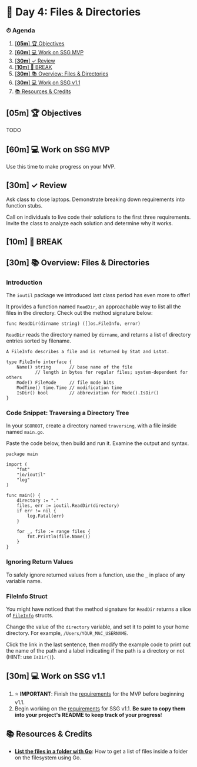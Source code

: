 # 📜 Day 4: Files & Directories

### ⏱ Agenda

1. [[**05m**] 🏆 Objectives](#05m--objectives)
2. [[**60m**] 💻 Work on SSG MVP](#60m--work-on-ssg-mvp)
3. [[**30m**] ✓ Review](#30m--review)
4. [[**10m**] 🌴 BREAK](#10m--break)
5. [[**30m**] 📚 Overview: Files & Directories](#30m--overview-files--directories)
6. [[**30m**] 💻 Work on SSG v1.1](#30m--work-on-ssg-v11)
7. [📚 Resources & Credits](#-resources--credits)

## [**05m**] 🏆 Objectives

TODO

## [**60m**] 💻 Work on SSG MVP

Use this time to make progress on your MVP.

## [**30m**] ✓ Review

Ask class to close laptops. Demonstrate breaking down requirements into function stubs.

Call on individuals to live code their solutions to the first three requirements. Invite the class to analyze each solution and determine why it works.

## [**10m**] 🌴 BREAK

## [**30m**] 📚 Overview: Files & Directories

### Introduction

The `ioutil` package we introduced last class period has even more to offer!

It provides a function named `ReadDir`, an approachable way to list all the files in the directory. Check out the method signature below:

```golang
func ReadDir(dirname string) ([]os.FileInfo, error)
```

`ReadDir` reads the directory named by `dirname`, and returns a list of directory entries sorted by filename.



```golang
A FileInfo describes a file and is returned by Stat and Lstat.

type FileInfo interface {
    Name() string       // base name of the file
           // length in bytes for regular files; system-dependent for others
    Mode() FileMode     // file mode bits
    ModTime() time.Time // modification time
    IsDir() bool        // abbreviation for Mode().IsDir()
}
```

### Code Snippet: Traversing a Directory Tree

In your `$GOROOT`, create a directory named `traversing`, with a file inside named `main.go`.

Paste the code below, then build and run it. Examine the output and syntax.

```golang
package main

import (
    "fmt"
    "io/ioutil"
    "log"
)

func main() {
    directory := "."
    files, err := ioutil.ReadDir(directory)
    if err != nil {
        log.Fatal(err)
    }

    for _, file := range files {
        fmt.Println(file.Name())
    }
}
```

### Ignoring Return Values

To safely ignore returned values from a function, use the `_` in place of any variable name.

### FileInfo Struct

You might have noticed that the method signature for `ReadDir` returns a slice of [`FileInfo`](https://golang.org/pkg/os/#FileInfo) structs.

Change the value of the `directory` variable, and set it to point to your home directory. For example, `/Users/YOUR_MAC_USERNAME`.

Click the link in the last sentence, then modify the example code to print out the name of the path and a label indicating if the path is a directory or not (HINT: use `IsDir()`).

## [**30m**] 💻 Work on SSG v1.1

1. ⭐️ **IMPORTANT**: Finish the [requirements](https://github.com/Make-School-Labs/makesite#mvp) for the MVP before beginning v1.1.
2. Begin working on the [requirements](https://github.com/Make-School-Labs/makesite#v11) for SSG v1.1. **Be sure to copy them into your project's README to keep track of your progress**!

## 📚 Resources & Credits

- [**List the files in a folder with Go**](https://flaviocopes.com/go-list-files/): How to get a list of files inside a folder on the filesystem using Go.
